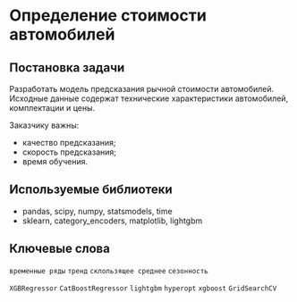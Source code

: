 # Определение стоимости автомобилей

## Постановка задачи

Разработать модель предсказания рычной стоимости автомобилей. Исходные данные содержат технические характеристики автомобилей, комплектации и цены. 

Заказчику важны:

- качество предсказания;
- скорость предсказания;
- время обучения.

## Используемые библиотеки

- pandas, scipy, numpy, statsmodels, time
- sklearn, category_encoders, matplotlib, lightgbm

## Ключевые слова

`временные ряды` `тренд` `склользящее среднее` `сезонность` 

`XGBRegressor` `CatBoostRegressor` `lightgbm` `hyperopt` `xgboost` `GridSearchCV`
